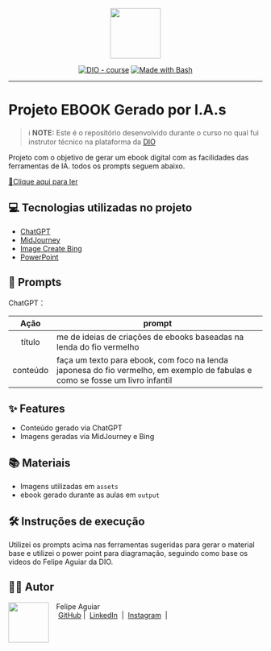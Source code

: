 <p align="center">
    <img width="100" src=".github/assets/banner.png">
</p>


<p align="center">
<a href="https://dio.me/"><img src="https://img.shields.io/badge/DIO-Course-28DA77?logo=youtube" alt="DIO - course"></a>
<a href="https://www.gnu.org/software/bash/" title="Go to Bash homepage"><img src="https://img.shields.io/badge/Prompt-Project-blue?logo=gnu-bash&amp;logoColor=white" alt="Made with Bash"></a></p>

-------

# Projeto EBOOK Gerado por I.A.s


 > ℹ️ **NOTE:** Este é o repositório desenvolvido durante o curso no qual fui instrutor técnico na plataforma da [DIO](https://dio.me)

Projeto com o objetivo de gerar um ebook digital com as facilidades das ferramentas de IA. todos os prompts
seguem abaixo.

<a href="https://github.com/ElisaaMartins/Ebook-com-ChatGPT-MidJourney" title="View PDF now"> 📕Clique aqui para ler</a>

## 💻 Tecnologias utilizadas no projeto

- [ChatGPT](https://chat.openai.com/) 
- [MidJourney](https://www.midjourney.com/app/)
- [Image Create Bing](https://www.microsoft.com/pt-br/edge/features/image-creator?form=MA13FJ&pl=launch)
- [PowerPoint](https://www.microsoft.com/en/microsoft-365/powerpoint)

## 🧠 Prompts


ChatGPT：

|   Ação   | prompt                                                                                                                                                                                                                                                                         |
| :------: | ------------------------------------------------------------------------------------------------------------------------------------------------------------------------------------------------------------------------------------------------------------------------------ |
|  título  | me de ideias de criações de ebooks baseadas na lenda do fio vermelho |
| conteúdo | faça um texto para ebook, com foco na lenda japonesa do fio vermelho, em exemplo de fabulas e como se fosse um livro infantil |

## ✨ Features

- Conteúdo gerado via ChatGPT
- Imagens geradas via MidJourney e Bing

## 📚 Materiais

- Imagens utilizadas em `assets`
- ebook gerado durante as aulas em `output`

## 🛠️ Instruções de execução

Utilizei os prompts acima nas ferramentas sugeridas para gerar o material base e utilizei o power point para diagramação, seguindo como base os videos do Felipe Aguiar da DIO.

## 👨‍💻 Autor

<p>
    <img 
      align=left 
      margin=10 
      width=80 
      src="https://avatars.githubusercontent.com/u/120751063?s=400&u=954775bf352a286d5b9f9326c1b30603ec07a167&v=4"
    />
    <p>&nbsp&nbsp&nbspFelipe Aguiar<br>
    &nbsp&nbsp&nbsp
    <a href="https://github.com/ElisaaMartins">
    GitHub</a>&nbsp;|&nbsp;
    <a href="https://www.linkedin.com/in/elisa-martins-/">LinkedIn</a>
&nbsp;|&nbsp;
    <a href="https://www.instagram.com/elisaap_oliveira/">
    Instagram</a>
&nbsp;|&nbsp;</p>
</p>
<br/><br/>
<p>

